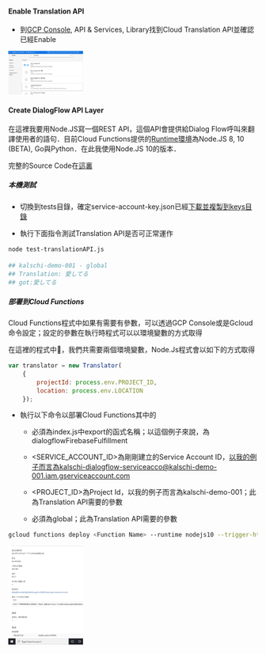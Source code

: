 ####    Enable Translation API

-   到[GCP Console](https://console.cloud.google.com), API & Services, Library找到Cloud Translation API並確認已經Enable

<img src="./img/enable-translation-api.png"  style="width:30%;height:30%"/>

####    Create DialogFlow API Layer

在這裡我要用Node.JS寫一個REST API，這個API會提供給Dialog Flow呼叫來翻譯使用者的語句．目前Cloud Functions提供的[Runtime環境](https://cloud.google.com/functions/docs/concepts/exec)為Node.JS 8, 10 (BETA), Go與Python．在此我使用Node.JS 10的版本．

完整的Source Code在[這裏](../index.js)

##### 本機測試

-   切換到tests目錄，確定service-account-key.json已經[下載並複製到keys目錄](./env-setup.md#create-service-account)

-   執行下面指令測試Translation API是否可正常運作

```bash
node test-translationAPI.js

## kalschi-demo-001 - global
## Translation: 愛してる
## got:愛してる
```

##### 部署到Cloud Functions

Cloud Functions程式中如果有需要有參數，可以透過GCP Console或是Gcloud命令設定；設定的參數在執行時程式可以以環境變數的方式取得

在這裡的程式中，我們共需要兩個環境變數，Node.Js程式會以如下的方式取得

```javascript
var translator = new Translator(
    {
        projectId: process.env.PROJECT_ID, 
        location: process.env.LOCATION
    });
```

-   執行以下命令以部署Cloud Functions其中的

    -   <Function Name>必須為index.js中export的函式名稱；以這個例子來說，為dialogflowFirebaseFulfillment

    -   <SERVICE_ACCOUNT_ID>為剛剛建立的Service Account ID，以我的例子而言為kalschi-dialogflow-serviceacco@kalschi-demo-001.iam.gserviceaccount.com
    
    -   <PROJECT_ID>為Project Id，以我的例子而言為kalschi-demo-001；此為Translation API需要的參數

    -   <LOCATION>必須為global；此為Translation API需要的參數

    
```bash
gcloud functions deploy <Function Name> --runtime nodejs10 --trigger-http --service-account <SERVICE_ACCOUNT_ID> --set-env-vars PROJECT_ID=<PROJECT_ID>,LOCATION=global
```
<img src="doc/img/cf-service-account-config.jpg"  style="width:30%;height:30%"/>
